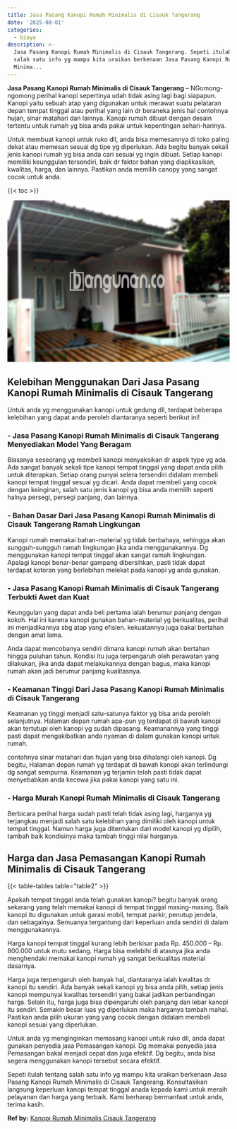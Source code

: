 ```yaml
---
title: Jasa Pasang Kanopi Rumah Minimalis di Cisauk Tangerang
date: '2025-08-01'
categories:
  - biaya
description: >-
  Jasa Pasang Kanopi Rumah Minimalis di Cisauk Tangerang. Sepeti itulah tentang
  salah satu info yg mampu kita uraikan berkenaan Jasa Pasang Kanopi Rumah
  Minima...
---
```


**Jasa Pasang Kanopi Rumah Minimalis di Cisauk Tangerang** – NGomong-ngomong perihal kanopi sepertinya udah tidak asing lagi bagi siapapun. Kanopi yaitu sebuah atap yang digunakan untuk merawat suatu pelataran depan tempat tinggal atau perihal yang lain dr beraneka jenis hal contohnya hujan, sinar matahari dan lainnya. Kanopi rumah dibuat dengan desain tertentu untuk rumah yg bisa anda pakai untuk kepentingan sehari-harinya.

Untuk membuat kanopi untuk ruko dll, anda bisa memesannya di toko paling dekat atau memesan sesuai dg tipe yg diperlukan. Ada begitu banyak sekali jenis kanopi rumah yg bisa anda cari sesuai yg ingin dibuat. Setiap kanopi memiliki keunggulan tersendiri, baik dr faktor bahan yang diaplikasikan, kwalitas, harga, dan lainnya. Pastikan anda memilih canopy yang sangat cocok untuk anda.

{{< toc >}}

![Jasa Pasang Kanopi Rumah Minimalis di Cisauk Tangerang](/images/harga-kanopi-minimalis-45.png)

## Kelebihan Menggunakan Dari Jasa Pasang Kanopi Rumah Minimalis di Cisauk Tangerang

Untuk anda yg menggunakan kanopi untuk gedung dll, terdapat beberapa kelebihan yang dapat anda peroleh diantaranya seperti berikut ini!

### \- Jasa Pasang Kanopi Rumah Minimalis di Cisauk Tangerang Menyediakan Model Yang Beragam

Biasanya seseorang yg membeli kanopi menyaksikan dr aspek type yg ada. Ada sangat banyak sekali tipe kanopi tempat tinggal yang dapat anda pilih untuk diterapkan. Setiap orang punyai selera tersendiri didalam membeli kanopi tempat tinggal sesuai yg dicari. Anda dapat membeli yang cocok dengan keinginan, salah satu jenis kanopi yg bisa anda memilih seperti halnya persegi, persegi panjang, dan lainnya.

### \- Bahan Dasar Dari Jasa Pasang Kanopi Rumah Minimalis di Cisauk Tangerang Ramah Lingkungan

Kanopi rumah memakai bahan-material yg tidak berbahaya, sehingga akan sungguh-sungguh ramah lingkungan jika anda menggunakannya. Dg menggunakan kanopi tempat tinggal akan sangat ramah lingkungan. Apalagi kanopi benar-benar gampang dibersihkan, pasti tidak dapat terdapat kotoran yang berlebihan melekat pada kanopi yg anda gunakan.

### \- Jasa Pasang Kanopi Rumah Minimalis di Cisauk Tangerang Terbukti Awet dan Kuat

Keunggulan yang dapat anda beli pertama ialah berumur panjang dengan kokoh. Hal ini karena kanopi gunakan bahan-material yg berkualitas, perihal ini menjadikannya sbg atap yang efisien. kekuatannya juga bakal bertahan dengan amat lama.

Anda dapat mencobanya sendiri dimana kanopi rumah akan bertahan hingga puluhan tahun. Kondisi itu juga terpengaruh oleh perawatan yang dilakukan, jika anda dapat melakukannya dengan bagus, maka kanopi rumah akan jadi berumur panjang kualitasnya.

### \- Keamanan Tinggi Dari Jasa Pasang Kanopi Rumah Minimalis di Cisauk Tangerang

Keamanan yg tinggi menjadi satu-satunya faktor yg bisa anda peroleh selanjutnya. Halaman depan rumah apa-pun yg terdapat di bawah kanopi akan tertutupi oleh kanopi yg sudah dipasang. Keamanannya yang tinggi pasti dapat mengakibatkan anda nyaman di dalam gunakan kanopi untuk rumah.

contohnya sinar matahari dan hujan yang bisa dihalangi oleh kanopi. Dg begitu, Halaman depan rumah yg terdapat di bawah kanopi akan terlindungi dg sangat sempurna. Keamanan yg terjamin telah pasti tidak dapat menyebabkan anda kecewa jika pakai kanopi yang satu ini.

### \- Harga Murah Kanopi Rumah Minimalis di Cisauk Tangerang

Berbicara perihal harga sudah pasti telah tidak asing lagi, harganya yg terjangkau menjadi salah satu kelebihan yang dimiliki oleh kanopi untuk tempat tinggal. Namun harga juga ditentukan dari model kanopi yg dipilih, tambah baik kondisinya maka tambah tinggi nilai harganya.

## Harga dan Jasa Pemasangan Kanopi Rumah Minimalis di Cisauk Tangerang

{{< table-tables table="table2" >}}

Apakah tempat tinggal anda telah gunakan kanopi? begitu banyak orang sekarang yang telah memakai kanopi di tempat tinggal masing-masing. Baik kanopi itu digunakan untuk garasi mobil, tempat parkir, penutup jendela, dan sebagainya. Semuanya tergantung dari keperluan anda sendiri di dalam menggunakannya.

Harga kanopi tempat tinggal kurang lebih berkisar pada Rp. 450.000 – Rp. 800.000 untuk mutu sedang. Harga bisa melebihi di atasnya jika anda menghendaki memakai kanopi rumah yg sangat berkualitas material dasarnya.

Harga juga terpengaruh oleh banyak hal, diantaranya ialah kwalitas dr kanopi itu sendiri. Ada banyak sekali kanopi yg bisa anda pilih, setiap jenis kanopi mempunyai kwalitas tersendiri yang bakal jadikan perbandingan harga. Selain itu, harga juga bisa dipengaruhi oleh panjang dan lebar kanopi itu sendiri. Semakin besar luas yg diperlukan maka harganya tambah mahal. Pastikan anda pilih ukuran yang yang cocok dengan didalam membeli kanopi sesuai yang diperlukan.

Untuk anda yg menginginkan memasang kanopi untuk ruko dll, anda dapat gunakan penyedia jasa Pemasangan kanopi. Dg memakai penyedia jasa Pemasangan bakal menjadi cepat dan juga efektif. Dg begitu, anda bisa segera menggunakan kanopi tersebut secara efektif.

Sepeti itulah tentang salah satu info yg mampu kita uraikan berkenaan Jasa Pasang Kanopi Rumah Minimalis di Cisauk Tangerang. Konsultasikan langsung keperluan kanopi tempat tinggal anada kepada kami untuk meraih pelayanan dan harga yang terbaik. Kami berharap bermanfaat untuk anda, terima kasih.

**Ref by:**  [Kanopi Rumah Minimalis Cisauk Tangerang](https://id.wikipedia.org/wiki/Kanopi)
